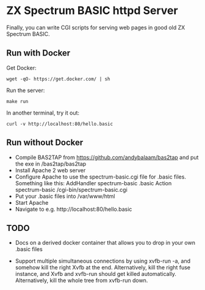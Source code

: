 ZX Spectrum BASIC httpd Server
==============================

Finally, you can write CGI scripts for serving web pages in good old ZX Spectrum BASIC.

## Run with Docker

Get Docker:

    wget -qO- https://get.docker.com/ | sh

Run the server:

    make run

In another terminal, try it out:

    curl -v http://localhost:80/hello.basic

## Run without Docker

* Compile BAS2TAP from https://github.com/andybalaam/bas2tap and put the exe in /bas2tap/bas2tap
* Install Apache 2 web server
* Configure Apache to use the spectrum-basic.cgi file for .basic files.  Something like this:
    AddHandler spectrum-basic .basic
    Action spectrum-basic /cgi-bin/spectrum-basic.cgi
* Put your .basic files into /var/www/html
* Start Apache
* Navigate to e.g. http://localhost:80/hello.basic

## TODO

- Docs on a derived docker container that allows you to drop in your own .basic files

- Support multiple simultaneous connections by using xvfb-run -a, and
  somehow kill the right Xvfb at the end.  Alternatively,
  kill the right fuse instance, and Xvfb and xvfb-run should get killed
  automatically.  Alternatively, kill the whole tree from xvfb-run down.

